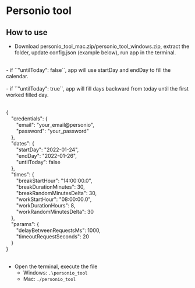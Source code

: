 # Personio tool

## How to use

- Download personio_tool_mac.zip/personio_tool_windows.zip, extract the folder, update config.json (example below), run app in the terminal.<br>
<br>
- if ``"untilToday": false``, app will use startDay and endDay to fill the calendar.<br>
<br>
- if ``"untilToday": true``, app will fill days backward from today until the first worked filled day.
<br>
<br>

{<br>
&emsp;"credentials": {<br>
&emsp;&emsp;"email": "your_email@personio",<br>
&emsp;&emsp;"password": "your_password"<br>
&emsp;},<br>
&emsp;"dates": {<br>
&emsp;&emsp;"startDay": "2022-01-24",<br>
&emsp;&emsp;"endDay": "2022-01-26",<br>
&emsp;&emsp;"untilToday": false<br>
&emsp;},<br>
&emsp;"times": {<br>
&emsp;&emsp;"breakStartHour": "14:00:00.0",<br>
&emsp;&emsp;"breakDurationMinutes": 30,<br>
&emsp;&emsp;"breakRandomMinutesDelta": 30,<br>
&emsp;&emsp;"workStartHour": "08:00:00.0",<br>
&emsp;&emsp;"workDurationHours": 8,<br>
&emsp;&emsp;"workRandomMinutesDelta": 30<br>
&emsp;},<br>
&emsp;"params": {<br>
&emsp;&emsp;"delayBetweenRequestsMs": 1000,<br>
&emsp;&emsp;"timeoutRequestSeconds": 20<br>
&emsp;}<br>
}
<br>
<br>
- Open the terminal, execute the file
    - Windows: ``.\personio_tool``
    - Mac: ``./personio_tool``